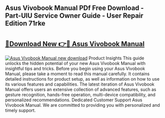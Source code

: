 ## Asus Vivobook Manual PDf Free Download - Part-UlU Service Owner Guide - User Repair Edition 71rke

# <h2><a href="http://bc16248.oget.top/?id=Asus+Vivobook+Manual">🔗Download New 👉🔴 Asus Vivobook Manual</a></h2>

[![Asus Vivobook Manual new download](https://i.imgur.com/5g1atiW.png)](http://bc16248.oget.top/?id=Asus+Vivobook+Manual)
Product Insights This guide unlocks the hidden potential of your new Asus Vivobook Manual with insightful tips and tricks. Before you begin using your Asus Vivobook Manual, please take a moment to read this manual carefully. It contains detailed instructions for product setup, as well as information on how to use its various features and capabilities. The latest iteration of Asus Vivobook Manual offers users an extensive collection of advanced features, such as gesture recognition, hands-free operation, multi-device compatibility, and personalized recommendations. Dedicated Customer Support Asus Vivobook Manual. We are committed to providing you with personalized and timely support.
